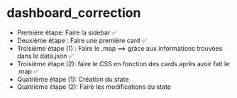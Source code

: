 # dashboard_correction

- Première étape: Faire la sidebar ✅
- Deuxième étape : Faire une première card ✅
- Troisième étape (1) : Faire le .map ==> grâce aux informations trouvées dans le data.json ✅
- Troisième étape (2): faire le CSS en fonction des cards après avoir fait le .map ✅
- Quatrième étape (1): Création du state
- Quatrième étape (2): Faire les modifications du state

